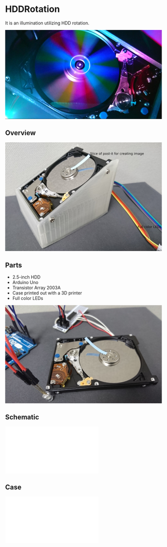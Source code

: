 # HDDRotation

It is an illumination utilizing HDD rotation.

![illumination](images/illumi.jpg)


## Overview

![parts](images/structure.jpg)

## Parts

* 2.5-inch HDD
* Arduino Uno
* Transistor Array 2003A
* Case printed out with a 3D printer
* Full color LEDs

![parts](images/parts.jpg)


## Schematic 

![Schematic](schematic/HDDRotation.pdf) 

## Case

![Case](3DModel/HDDcase.stl)

